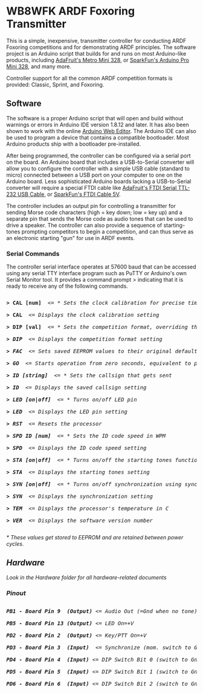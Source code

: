 <h1>WB8WFK ARDF Foxoring Transmitter</h1>
<p>This is a simple, inexpensive, transmitter controller for conducting ARDF Foxoring competitions and for demonstrating ARDF principles. The software project is an Arduino script that builds for and runs on most Arduino-like products, including <a href="https://www.adafruit.com/product/2590">AdaFruit's Metro Mini 328</a>, or <a href="https://www.sparkfun.com/products/11113">SparkFun's Arduino Pro Mini 328</a>, and many more.</p>

<p>Controller support for all the common ARDF competition formats is provided: Classic, Sprint, and Foxoring.

<h2>Software</h2>
<p>The software is a proper Arduino script that will open and build without warnings or errors in Arduino IDE version 1.8.12 and later. It has also been shown to work with the online <a href="https://create.arduino.cc/editor">Arduino Web Editor</a>. The Arduino IDE can also be used to program a device that contains a compatible bootloader. Most Arduino products ship with a bootloader pre-installed.</p>

<p>After being programmed, the controller can be configured via a serial port on the board. An Arduino board that includes a USB-to-Serial converter will allow you to configure the controller with a simple USB cable (standard to micro) connected between a USB port on your computer to one on the Arduino board. Less sophisticated Arduino boards lacking a USB-to-Serial converter will require a special FTDI cable like <a href="https://www.adafruit.com/product/70">AdaFruit's FTDI Serial TTL-232 USB Cable</a>, or <a href="https://www.sparkfun.com/products/9718">SparkFun's FTDI Cable 5V</a>.</p>

<p>The controller includes an output pin for controlling a transmitter for sending Morse code characters (high = key down; low = key up) and a separate pin that sends the Morse code as audio tones that can be used to drive a speaker. The controller can also provide a sequence of starting-tones prompting competitors to begin a competition, and can thus serve as an electronic starting "gun" for use in ARDF events.</p>

<h3>Serial Commands</h3>
<p>The controller serial interface operates at 57600 baud that can be accessed using any serial TTY interface program such as PuTTY or Arduino's own Serial Monitor tool. It provides a command prompt > indicating that it is ready to receive any of the following commands.<p>

<pre><p><b>> CAL [num]</b>  <= <i>* Sets the clock calibration for precise timing</i><br>
<b>> CAL</b>  <= <i>Displays the clock calibration setting</i><br>
<b>> DIP [val]</b>  <= <i>* Sets the competition format, overriding the DIP switch settings<br>
<b>> DIP</b>  <= <i>Displays the competition format setting<br>
<b>> FAC</b>  <= <i>Sets saved EEPROM values to their original defaults</i><br>
<b>> GO</b>  <= <i>Starts operation from zero seconds, equivalent to pressing the sync button</i><br>
<b>> ID [string]</b>  <= <i>* Sets the callsign that gets sent</i><br>
<b>> ID</b>  <= <i>Displays the saved callsign setting</i><br>
<b>> LED [on|off]</b>  <= <i>* Turns on/off LED pin</i><br>
<b>> LED</b>  <= <i>Displays the LED pin setting</i><br>
<b>> RST</b>  <= <i>Resets the processor</i><br>
<b>> SPD ID [num]</b>  <= <i>* Sets the ID code speed in WPM<br>
<b>> SPD</b>  <= <i>Displays the ID code speed setting<br>
<b>> STA [on|off]</b>  <= <i>* Turns on/off the starting tones function</i><br>
<b>> STA</b>  <= <i>Displays the starting tones setting</i><br>
<b>> SYN [on|off]</b>  <= <i>* Turns on/off synchronization using sync button or "GO" command</i><br>
<b>> SYN</b>  <= <i>Displays the synchronization setting</i><br>
<b>> TEM</b>  <= <i>Displays the processor's temperature in C</i><br>
<b>> VER</b>  <= <i>Displays the software version number</i><br></p></pre>
  
  <p>* These values get stored to EEPROM and are retained between power cycles. </p>
<h2>Hardware</h2>
<p>Look in the Hardware folder for all hardware-related documents</p>
<h3>Pinout</h3>
<pre><p><b>PB1 - Board Pin 9  (Output)</b> <= Audio Out (=Gnd when no tone)<br>
<b>PB5 - Board Pin 13 (Output)</b> <= LED On=+V<br>
<b>PD2 - Board Pin 2  (Output)</b> <= Key/PTT On=+V<br>
<b>PD3 - Board Pin 3  (Input)</b>  <= Synchronize (mom. switch to Gnd)<br>
<b>PD4 - Board Pin 4  (Input)</b> <= DIP Switch Bit 0 (switch to Gnd)<br>
<b>PD5 - Board Pin 5  (Input)</b> <= DIP Switch Bit 1 (switch to Gnd)<br>
<b>PD6 - Board Pin 6  (Input)</b> <= DIP Switch Bit 2 (switch to Gnd)</p></pre>
